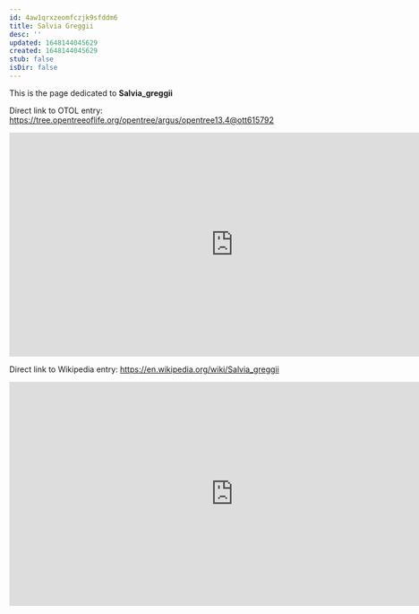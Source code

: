 ```yaml
---
id: 4aw1qrxzeomfczjk9sfddm6
title: Salvia Greggii
desc: ''
updated: 1648144045629
created: 1648144045629
stub: false
isDir: false
---
```

This is the page dedicated to **Salvia_greggii**


Direct link to OTOL entry: https://tree.opentreeoflife.org/opentree/argus/opentree13.4@ott615792



<html>
    <body>
    <iframe src="https://tree.opentreeoflife.org/opentree/argus/opentree13.4@ott615792"
    width="800" height="400" frameborder="0" allowfullscreen> </iframe>
    </body>
</html>
    


Direct link to Wikipedia entry: https://en.wikipedia.org/wiki/Salvia_greggii



<html>
    <body>
    <iframe src="https://en.wikipedia.org/wiki/Salvia_greggii"
    width="800" height="400" frameborder="0" allowfullscreen> </iframe>
    </body>
</html>
    
